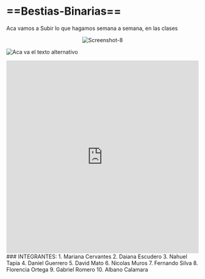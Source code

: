 # **==Bestias-Binarias==**

Aca vamos a Subir lo que hagamos semana a semana, en las clases 

<div align="center">
<img src="https://i.ibb.co/hFyDT8Z/Screenshot-8.jpg" alt="Screenshot-8" border="0"></a></div>

![Aca va el texto alternativo](https://giphy.com/gifs/transparent-fqIOmNAvFOaiQO9GFy?utm_source=iframe&utm_medium=embed&utm_campaign=Embeds&utm_term=)
<div style="width:100%;height:0;padding-bottom:100%;position:relative;"><iframe src="https://giphy.com/embed/fqIOmNAvFOaiQO9GFy" width="100%" height="100%" style="position:absolute" frameBorder="0" class="giphy-embed" allowFullScreen></iframe></div>
### INTEGRANTES: 
1. Mariana Cervantes
2. Daiana Escudero
3. Nahuel Tapia
4. Daniel Guerrero
5. David Mato
6. Nicolas Muros
7. Fernando Silva
8. Florencia Ortega
9. Gabriel Romero
10. Albano Calamara

